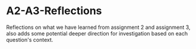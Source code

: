 # A2-A3-Reflections
Reflections on what we have learned from assignment 2 and assignment 3, also adds some potential deeper direction for investigation based on each question's context.
